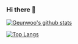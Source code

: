 ### Hi there 👋

[![Geunwoo's github stats](https://github-readme-stats.vercel.app/api?username=username)](https://github.com/anuraghazra/github-readme-stats)

[![Top Langs](https://github-readme-stats.vercel.app/api/top-langs/?username=Gnu-kenny)](https://github.com/anuraghazra/github-readme-stats)


<!--
**Gnu-Kenny/Gnu-Kenny** is a ✨ _special_ ✨ repository because its `README.md` (this file) appears on your GitHub profile.

Here are some ideas to get you started:

- 🔭 I’m currently working on ...
- 🌱 I’m currently learning ...
- 👯 I’m looking to collaborate on ...
- 🤔 I’m looking for help with ...
- 💬 Ask me about ...
- 📫 How to reach me: ...
- 😄 Pronouns: ...
- ⚡ Fun fact: ...
-->
